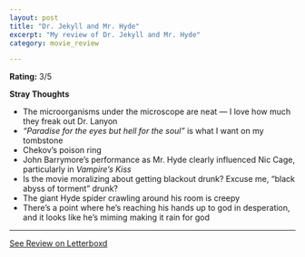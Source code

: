 ```yaml
---
layout: post
title: "Dr. Jekyll and Mr. Hyde"
excerpt: "My review of Dr. Jekyll and Mr. Hyde"
category: movie_review

---
```


**Rating:** 3/5

<b>Stray Thoughts</b>
* The microorganisms under the microscope are neat — I love how much they freak out Dr. Lanyon
* <i>“Paradise for the eyes but hell for the soul”</i> is what I want on my tombstone
* Chekov’s poison ring
* John Barrymore’s performance as Mr. Hyde clearly influenced Nic Cage, particularly in <i>Vampire’s Kiss</i>
* Is the movie moralizing about getting blackout drunk? Excuse me, “black abyss of torment” drunk?
* The giant Hyde spider crawling around his room is creepy
* There’s a point where he’s reaching his hands up to god in desperation, and it looks like he’s miming making it rain for god

<hr>

[See Review on Letterboxd](https://boxd.it/4yZTjH)

